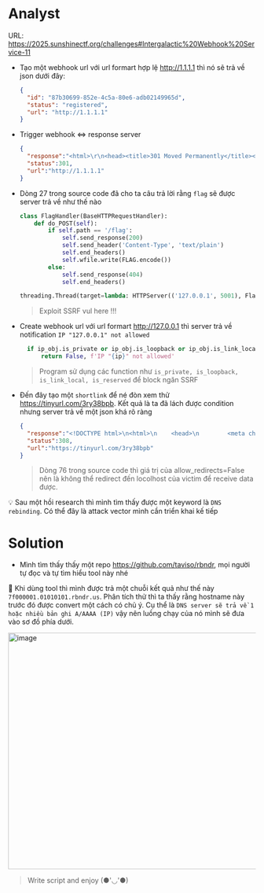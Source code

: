 # Analyst
URL: https://2025.sunshinectf.org/challenges#Intergalactic%20Webhook%20Service-11 
- Tạo một webhook url với url formart hợp lệ http://1.1.1.1 thì nó sẽ trả về json dưới đây:
  
  ```json
  {
    "id": "87b30699-852e-4c5a-80e6-adb02149965d",
    "status": "registered",
    "url": "http://1.1.1.1"
  }
  ````
  
- Trigger webhook <=> response server
  
  ```json
  {
    "response":"<html>\r\n<head><title>301 Moved Permanently</title></head>\r\n<body>\r\n<center><h1>301 Moved Permanently</h1></center>\r\n<hr><center>cloudflare</center>\r\n</body>\r\n</html>\r\n",
    "status":301,
    "url":"http://1.1.1.1"
  }
  ````
  
- Dòng 27 trong source code đã cho ta câu trả lời rằng `flag` sẽ được server trả về như thế nào
  
  ```python
  class FlagHandler(BaseHTTPRequestHandler):
      def do_POST(self):
          if self.path == '/flag':
              self.send_response(200)
              self.send_header('Content-Type', 'text/plain')
              self.end_headers()
              self.wfile.write(FLAG.encode())
          else:
              self.send_response(404)
              self.end_headers()
  
  threading.Thread(target=lambda: HTTPServer(('127.0.0.1', 5001), FlagHandler).serve_forever(), daemon=True).start()
  ````
  > Exploit SSRF vul here !!!

- Create webhook url với url formart http://127.0.0.1 thì server trả về notification `IP "127.0.0.1" not allowed`
  
  ```python
    if ip_obj.is_private or ip_obj.is_loopback or ip_obj.is_link_local or ip_obj.is_reserved:
        return False, f'IP "{ip}" not allowed'
  ```
  > Program sử dụng các function như `is_private, is_loopback, is_link_local, is_reserved` để block ngăn SSRF
  
- Đến đây tạo một `shortlink` để né đòn xem thử https://tinyurl.com/3ry38bpb. Kết quả là ta đã lách được condition nhưng server trả về một json khá rõ ràng

  ```json
  {
    "response":"<!DOCTYPE html>\n<html>\n    <head>\n        <meta charset=\"UTF-8\" />\n        <meta http-equiv=\"refresh\" content=\"0;url='http://127.0.0.1:5001/flag'\" />\n\n        <title>Redirecting to http://127.0.0.1:5001/flag</title>\n    </head>\n    <body>\n        Redirecting to <a href=\"http://127.0.0.1:5001/flag\">http://127.0.0.1:5001/flag</a>.\n    </body>\n</html>",
    "status":308,
    "url":"https://tinyurl.com/3ry38bpb"
  }
  ````
  > Dòng 76 trong source code thì giá trị của allow_redirects=False nên là không thể redirect đến locolhost của victim để receive data được.
  
💡 Sau một hồi research thì mình tìm thấy được một keyword là `DNS rebinding`. Có thể đây là attack vector mình cần triển khai kế tiếp
  
# Solution
- Mình tìm thấy thấy một repo https://github.com/taviso/rbndr, mọi người tự đọc và tự tìm hiểu tool này nhé
  
🔎 Khi dùng tool thì mình được trả một chuỗi kết quả như thế này `7f000001.01010101.rbndr.us`. Phân tích thử thì ta thấy rằng hostname này trước đó được convert một cách có chủ ý. Cụ thể là `DNS server sẽ trả về 1 hoặc nhiều bản ghi A/AAAA (IP)` vậy nên luồng chạy của nó mình sẽ đưa vào sơ đồ phía dưới.

<img width="896" height="481" alt="image" src="https://github.com/user-attachments/assets/90a345a2-e49a-47dd-ba76-f21a07f05ff6" /></br>
> Write script and enjoy (●'◡'●)
